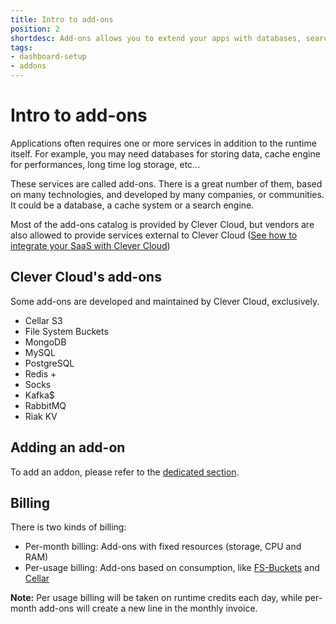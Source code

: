 ```yaml
---
title: Intro to add-ons
position: 2
shortdesc: Add-ons allows you to extend your apps with databases, search engines, monitoring etc.
tags:
- dashboard-setup
- addons
---
```


# Intro to add-ons

Applications often requires one or more services in addition to the runtime itself. For example, you may need databases
for storing data, cache engine for performances, long time log storage, etc...

These services are called add-ons. There is a great number of them, based on many technologies, and developed by many
companies, or communities. It could be a database, a cache system or a search engine.

Most of the add-ons catalog is provided by Clever Cloud, but vendors are also allowed to provide services external to Clever Cloud ([See how to integrate your SaaS with Clever Cloud](/doc/clever-cloud-apis/add-ons-api/))

## Clever Cloud's add-ons

Some add-ons are developed and maintained by Clever Cloud, exclusively.

* Cellar S3
* File System Buckets
* MongoDB
* MySQL
* PostgreSQL
* Redis +
* Socks
* Kafka$
* RabbitMQ
* Riak KV


## Adding an add-on

To add an addon, please refer to the [dedicated section](/doc/addons/clever-cloud-addons/).

## Billing

There is two kinds of billing:

* Per-month billing: Add-ons with fixed resources (storage, CPU and RAM)
* Per-usage billing: Add-ons based on consumption, like [FS-Buckets](/doc/addons/fs_buckets/) and [Cellar](/doc/addons/cellar/)

**Note:** Per usage billing will be taken on runtime credits each day, while per-month add-ons will create a new line in the monthly invoice.
